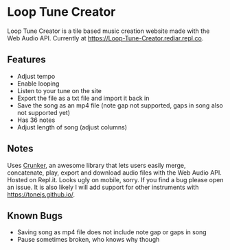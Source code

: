# Loop Tune Creator
Loop Tune Creator is a tile based music creation website made with the Web Audio API. Currently at https://Loop-Tune-Creator.rediar.repl.co.

## Features
- Adjust tempo
- Enable looping
- Listen to your tune on the site
- Export the file as a txt file and import it back in
- Save the song as an mp4 file (note gap not supported, gaps in song also not supported yet)
- Has 36 notes
- Adjust length of song (adjust columns)

## Notes
Uses [Crunker](https://github.com/jackedgson/crunker), an awesome library that lets users easily merge, concatenate, play, export and download audio files with the Web Audio API.
Hosted on Repl.it. 
Looks ugly on mobile, sorry.
If you find a bug please open an issue.
It is also likely I will add support for other instruments with https://tonejs.github.io/.

## Known Bugs
- Saving song as mp4 file does not include note gap or gaps in song
- Pause sometimes broken, who knows why though